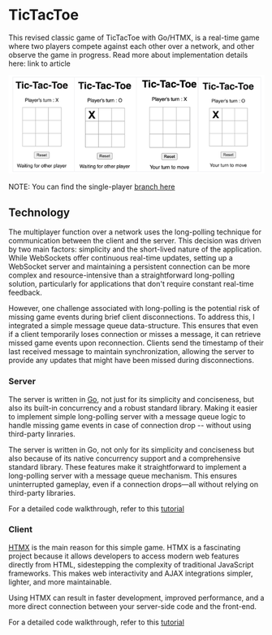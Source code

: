 # TicTacToe

This revised classic game of TicTacToe with Go/HTMX, is a real-time game where two players compete against each other over a network, and other observe the game in progress. Read more about implementation details here: link to article

![tic-tac-toe](./game.png)

NOTE: You can find the single-player [branch here](https://github.com/abayomipopoola/tictactoe/tree/single-player)

## Technology

The multiplayer function over a network uses the long-polling technique for communication between the client and the server. This decision was driven by two main factors: simplicity and the short-lived nature of the application. While WebSockets offer continuous real-time updates, setting up a WebSocket server and maintaining a persistent connection can be more complex and resource-intensive than a straightforward long-polling solution, particularly for applications that don't require constant real-time feedback.

However, one challenge associated with long-polling is the potential risk of missing game events during brief client disconnections. To address this, I integrated a simple message queue data-structure. This ensures that even if a client temporarily loses connection or misses a message, it can retrieve missed game events upon reconnection. Clients send the timestamp of their last received message to maintain synchronization, allowing the server to provide any updates that might have been missed during disconnections.

### Server

The server is written in [Go](https://go.dev), not just for its simplicity and conciseness, but also its built-in concurrency and a robust standard library. Making it easier to implement simple long-polling server with a message queue logic to handle missing game events in case of connection drop -- without using third-party linraries.

The server is written in Go, not only for its simplicity and conciseness but also because of its native concurrency support and a comprehensive standard library. These features make it straightforward to implement a long-polling server with a message queue mechanism. This ensures uninterrupted gameplay, even if a connection drops—all without relying on third-party libraries.

For a detailed code walkthrough, refer to this [tutorial](https://github.com/abayomipopoola/tictactoe/tree/single-player)

### Client

[HTMX](https://htmx.org) is the main reason for this simple game. HTMX is a fascinating project because it allows developers to access modern web features directly from HTML, sidestepping the complexity of traditional JavaScript frameworks. This makes web interactivity and AJAX integrations simpler, lighter, and more maintainable. 

Using HTMX can result in faster development, improved performance, and a more direct connection between your server-side code and the front-end.

For a detailed code walkthrough, refer to this [tutorial](https://github.com/abayomipopoola/tictactoe/tree/single-player)